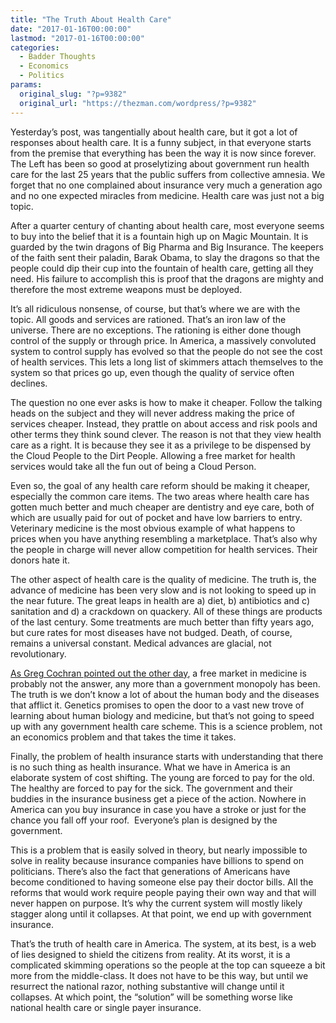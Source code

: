 ```yaml
---
title: "The Truth About Health Care"
date: "2017-01-16T00:00:00"
lastmod: "2017-01-16T00:00:00"
categories:
  - Badder Thoughts
  - Economics
  - Politics
params:
  original_slug: "?p=9382"
  original_url: "https://thezman.com/wordpress/?p=9382"
---
```


Yesterday’s post, was tangentially about health care, but it got a lot
of responses about health care. It is a funny subject, in that everyone
starts from the premise that everything has been the way it is now since
forever. The Left has been so good at proselytizing about government run
health care for the last 25 years that the public suffers from
collective amnesia. We forget that no one complained about insurance
very much a generation ago and no one expected miracles from medicine.
Health care was just not a big topic.

After a quarter century of chanting about health care, most everyone
seems to buy into the belief that it is a fountain high up on Magic
Mountain. It is guarded by the twin dragons of Big Pharma and Big
Insurance. The keepers of the faith sent their paladin, Barak Obama, to
slay the dragons so that the people could dip their cup into the
fountain of health care, getting all they need. His failure to
accomplish this is proof that the dragons are mighty and therefore the
most extreme weapons must be deployed.

It’s all ridiculous nonsense, of course, but that’s where we are with
the topic. All goods and services are rationed. That’s an iron law of
the universe. There are no exceptions. The rationing is either done
though control of the supply or through price. In America, a massively
convoluted system to control supply has evolved so that the people do
not see the cost of health services. This lets a long list of skimmers
attach themselves to the system so that prices go up, even though the
quality of service often declines.

The question no one ever asks is how to make it cheaper. Follow the
talking heads on the subject and they will never address making the
price of services cheaper. Instead, they prattle on about access and
risk pools and other terms they think sound clever. The reason is not
that they view health care as a right. It is because they see it as a
privilege to be dispensed by the Cloud People to the Dirt People.
Allowing a free market for health services would take all the fun out of
being a Cloud Person.

Even so, the goal of any health care reform should be making it cheaper,
especially the common care items. The two areas where health care has
gotten much better and much cheaper are dentistry and eye care, both of
which are usually paid for out of pocket and have low barriers to entry.
Veterinary medicine is the most obvious example of what happens to
prices when you have anything resembling a marketplace. That’s also why
the people in charge will never allow competition for health services.
Their donors hate it.

The other aspect of health care is the quality of medicine. The truth
is, the advance of medicine has been very slow and is not looking to
speed up in the near future. The great leaps in health are a) diet, b)
antibiotics and c) sanitation and d) a crackdown on quackery. All of
these things are products of the last century. Some treatments are much
better than fifty years ago, but cure rates for most diseases have not
budged. Death, of course, remains a universal constant. Medical advances
are glacial, not revolutionary.

<a href="https://westhunt.wordpress.com/2017/01/13/freedom-of-medicine/"
target="_blank">As Greg Cochran pointed out the other day</a>, a free
market in medicine is probably not the answer, any more than a
government monopoly has been. The truth is we don’t know a lot of about
the human body and the diseases that afflict it. Genetics promises to
open the door to a vast new trove of learning about human biology and
medicine, but that’s not going to speed up with any government health
care scheme. This is a science problem, not an economics problem and
that takes the time it takes.

Finally, the problem of health insurance starts with understanding that
there is no such thing as health insurance. What we have in America is
an elaborate system of cost shifting. The young are forced to pay for
the old. The healthy are forced to pay for the sick. The government and
their buddies in the insurance business get a piece of the action.
Nowhere in America can you buy insurance in case you have a stroke or
just for the chance you fall off your roof.  Everyone’s plan is designed
by the government.

This is a problem that is easily solved in theory, but nearly impossible
to solve in reality because insurance companies have billions to spend
on politicians. There’s also the fact that generations of Americans have
become conditioned to having someone else pay their doctor bills. All
the reforms that would work require people paying their own way and that
will never happen on purpose. It’s why the current system will mostly
likely stagger along until it collapses. At that point, we end up with
government insurance.

That’s the truth of health care in America. The system, at its best, is
a web of lies designed to shield the citizens from reality. At its
worst, it is a complicated skimming operations so the people at the top
can squeeze a bit more from the middle-class. It does not have to be
this way, but until we resurrect the national razor, nothing substantive
will change until it collapses. At which point, the “solution” will be
something worse like national health care or single payer insurance.
